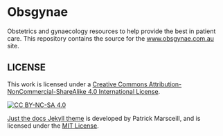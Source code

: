 # Obsgynae

Obstetrics and gynaecology resources to help provide the best in patient care. This repository contains the source for the www.obsgynae.com.au site. 

## LICENSE

This work is licensed under a
[Creative Commons Attribution-NonCommercial-ShareAlike 4.0 International License][cc-by-nc-sa].

[![CC BY-NC-SA 4.0][cc-by-nc-sa-image]][cc-by-nc-sa]

[Just the docs Jekyll theme][Just-the-docs-theme] is developed by Patrick Marsceill, and is licensed under the [MIT License][Just-the-docs-license].

[cc-by-nc-sa]: http://creativecommons.org/licenses/by-nc-sa/4.0/
[cc-by-nc-sa-image]: https://licensebuttons.net/l/by-nc-sa/4.0/88x31.png
[Just-the-docs-theme]: https://github.com/pmarsceill/just-the-docs
[Just-the-docs-license]: https://github.com/just-the-docs/just-the-docs/blob/main/LICENSE.txt

